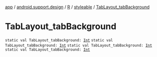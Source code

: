 [app](../../../index.md) / [android.support.design](../../index.md) / [R](../index.md) / [styleable](index.md) / [TabLayout_tabBackground](.)

# TabLayout_tabBackground

`static val TabLayout_tabBackground: `[`Int`](https://kotlinlang.org/api/latest/jvm/stdlib/kotlin/-int/index.html)
`static val TabLayout_tabBackground: `[`Int`](https://kotlinlang.org/api/latest/jvm/stdlib/kotlin/-int/index.html)
`static val TabLayout_tabBackground: `[`Int`](https://kotlinlang.org/api/latest/jvm/stdlib/kotlin/-int/index.html)
`static val TabLayout_tabBackground: `[`Int`](https://kotlinlang.org/api/latest/jvm/stdlib/kotlin/-int/index.html)